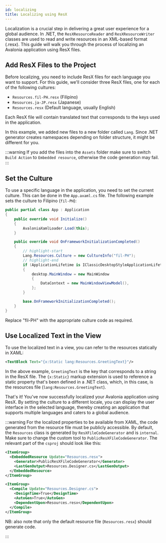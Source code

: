 ```yaml
---
id: localizing
title: Localizing using ResX
---
```


Localization is a crucial step in delivering a great user experience for a global audience. In .NET, the `ResXResourceReader` and `ResXResourceWriter` classes are used to read and write resources in an XML-based format (.resx). This guide will walk you through the process of localizing an Avalonia application using ResX files.


<GitHubSampleLink title="Localization" link="https://github.com/AvaloniaUI/AvaloniaUI.QuickGuides/tree/main/Localization/"/>


## Add ResX Files to the Project

Before localizing, you need to include ResX files for each language you want to support. For this guide, we'll consider three ResX files, one for each of the following cultures:

* `Resources.fil-PH.resx` (Filipino)
* `Resources.ja-JP.resx` (Japanese)
* `Resources.resx` (Default language, usually English)

Each ResX file will contain translated text that corresponds to the keys used in the application.

In this example, we added new files to a new folder called `Lang`. Since .NET generator creates namespaces depending on folder structure, it might be different for you.  

:::warning
If you add the files into the `Assets` folder make sure to switch `Build Action` to `Embedded resource`, otherwise the code generation may fail.
:::

## Set the Culture

To use a specific language in the application, you need to set the current culture. This can be done in the `App.axaml.cs` file. The following example sets the culture to Filipino (`fil-PH`):

```cs title="App.xaml.cs"
public partial class App : Application
{
    public override void Initialize()
    {
        AvaloniaXamlLoader.Load(this);
    }

    public override void OnFrameworkInitializationCompleted()
    {
        // highlight-start
        Lang.Resources.Culture = new CultureInfo("fil-PH");
        // highlight-end
        if (ApplicationLifetime is IClassicDesktopStyleApplicationLifetime desktop)
        {
            desktop.MainWindow = new MainWindow
            {
                DataContext = new MainWindowViewModel(),
            };
        }

        base.OnFrameworkInitializationCompleted();
    }
}
```
Replace "fil-PH" with the appropriate culture code as required.

## Use Localized Text in the View

To use the localized text in a view, you can refer to the resources statically in XAML:

```xml
<TextBlock Text="{x:Static lang:Resources.GreetingText}"/>
```

In the above example, `GreetingText` is the key that corresponds to a string in the ResX file. The `{x:Static}` markup extension is used to reference a static property that's been defined in a .NET class, which, in this case, is the resources file (`lang:Resources.GreetingText`).

That's it! You've now successfully localized your Avalonia application using ResX. By setting the culture to a different locale, you can display the user interface in the selected language, thereby creating an application that supports multiple languages and caters to a global audience.

:::warning
For the localized properties to be available from XAML, the code generated from the resource file must be publicly accessible. By default, the `Resources` class is generated by `ResXFileCodeGenerator` and is `internal`. Make sure to change the custom tool to `PublicResXFileCodeGenerator`. The relevant part of the `csproj` should look like this:

```xml
<ItemGroup>
  <EmbeddedResource Update="Resources.resx">
    <Generator>PublicResXFileCodeGenerator</Generator>
    <LastGenOutput>Resources.Designer.cs</LastGenOutput>
  </EmbeddedResource>
</ItemGroup>

<ItemGroup>
  <Compile Update="Resources.Designer.cs">
    <DesignTime>True</DesignTime>
    <AutoGen>True</AutoGen>
    <DependentUpon>Resources.resx</DependentUpon>
  </Compile>
</ItemGroup>
```

NB: also note that only the default resource file (`Resources.resx`) should generate code.

:::

